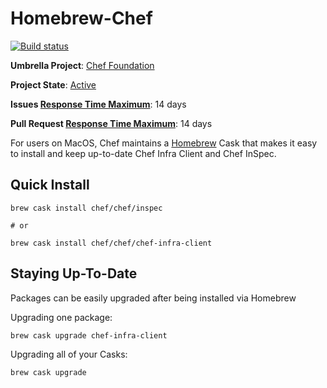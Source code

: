 # Homebrew-Chef
[![Build status](https://badge.buildkite.com/aca5f240e299768ef33c8ccd90c4f713d56e811e9af8d0300c.svg?branch=master)](https://buildkite.com/chef-oss/chef-homebrew-chef-master-verify)

**Umbrella Project**: [Chef Foundation](https://github.com/chef/chef-oss-practices/blob/master/projects/chef-foundation.md)

**Project State**: [Active](https://github.com/chef/chef-oss-practices/blob/master/repo-management/repo-states.md#active)

**Issues [Response Time Maximum](https://github.com/chef/chef-oss-practices/blob/master/repo-management/repo-states.md)**: 14 days

**Pull Request [Response Time Maximum](https://github.com/chef/chef-oss-practices/blob/master/repo-management/repo-states.md)**: 14 days

For users on MacOS, Chef maintains a [Homebrew](https://brew.sh/) Cask that makes it easy to install and keep up-to-date Chef Infra Client and Chef InSpec.

## Quick Install

```
brew cask install chef/chef/inspec

# or 

brew cask install chef/chef/chef-infra-client
```

## Staying Up-To-Date

Packages can be easily upgraded after being installed via Homebrew

Upgrading one package:

```
brew cask upgrade chef-infra-client
```

Upgrading all of your Casks:

```
brew cask upgrade
```
